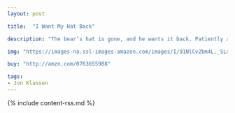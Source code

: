 ```yaml
---
layout: post

title:  "I Want My Hat Back"

description: "The bear’s hat is gone, and he wants it back. Patiently and politely, he asks the animals he comes across, one by one, whether they have seen it. Each animal says no, some more elaborately than others. But just as the bear begins to despond, a deer comes by and asks a simple question that sparks the bear’s memory and renews his search with a vengeance. Told completely in dialogue, this delicious take on the classic repetitive tale plays out in sly illustrations laced with visual humor—and winks at the reader with a wry irreverence that will have kids of all ages thrilled to be in on the joke."

img: "https://images-na.ssl-images-amazon.com/images/I/91NlCv2bm4L._SL480_.jpg"

buy: "http://amzn.com/0763655988"

tags:
- Jon Klassen
---
```


{% include content-rss.md %}
